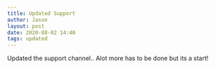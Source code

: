 ```yaml
---
title: Updated Support
author: Jason
layout: post
date: 2020-08-02 14:40
tags: updated
---
```


Updated the support channel..
Alot more has to be done but its a start!
